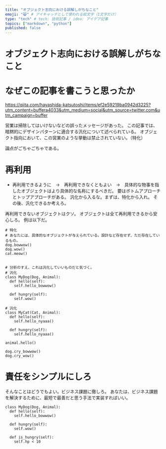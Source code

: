```yaml
---
title: "オブジェクト志向における誤解しがちなこと"
emoji: "😸" # アイキャッチとして使われる絵文字（1文字だけ）
type: "tech" # tech: 技術記事 / idea: アイデア記事
topics: ["markdown", "python"]
published: false
---
```



# オブジェクト志向における誤解しがちなこと


# なぜこの記事を書こうと思ったか
https://qiita.com/hayashida-katsutoshi/items/ef2e59219ba0942d3225?utm_content=buffera4033&utm_medium=social&utm_source=twitter.com&utm_campaign=buffer

営業は掃除してはいけないなどの誤ったメッセージがあった。
この記事では、暗黙的にデザインパターンに適合する汎化について述べられている。
オブジェクト指向において、この営業のような挙動は禁止されていない。（特化）

論点がごちゃごちゃである。


# 再利用
- 再利用できるように　→　再利用できなくともよい　→　具体的な物事を指したオブジェクトはより具体的な名称にするべきだ。
要はボトムアプローチとトップアプローチがある。
汎化から入るな。まずは、特化から入れ。
その後、汎化できるか考えろ。

再利用できないオブジェクトはクソ。
オブジェクトは全て再利用できるから安心しろ。
例は以下だ。
```
# 特化
# あなたには、具体的なオブジェクトが与えられている。設計など存在せず、ただ存在しているもの。
dog.bowwow()
dog.wow()
cat.meow()


# 分析のすえ、これは汎化していいものだと気づく。
# 汎化
class MyDog(Dog, Animal):
  def hello(self):
    self.hello_bowwow()
    
  def hungry(self):
    self.wow()

# 汎化
class MyCat(Cat, Animal):
  def hello(self):
    self.hello_nyaaa()
    
  def hungry(self):
    self.hello_nyaaa()

animal.hello()

dog.cry_bowwow()
dog.cry_wow()
```


# 責任をシンプルにしろ
そんなことはどうでもよい。ビジネス課題に徹しろ。
あなたは、ビジネス課題を解決するために、最短で最善だと思う手法で実装すればいい。

```
class MyDog(Dog, Animal):
  def hello(self):
    self.hello_bowwow()
    
  def hungry(self):
    self.wow()
    
  def is_hungry(self):
    self.hp < 10
```

